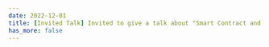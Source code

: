 ```yaml
---
date: 2022-12-01
title: [Invited Talk] Invited to give a talk about "Smart Contract and Zero-Knowledge Proofs" on a Web3.0 course offered by Graduate School of People's Bank of China (Tsinghua Wudaokou).
has_more: false
---
```

